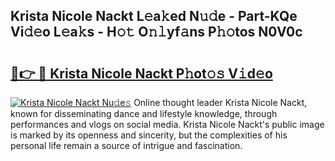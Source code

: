 ## Krista Nicole Nackt L𝚎a𝚔ed N𝚞𝚍e - Part-KQe Vi𝚍𝚎o L𝚎a𝚔s - H𝚘𝚝 O𝚗𝚕yf𝚊ns P𝚑𝚘tos N0V0c

# <h2><a href="http://kfdtgbc.oniu.top/?m=Krista+Nicole+Nackt">🔗👉 🔴 Krista Nicole Nackt P𝚑ot𝚘𝚜 V𝚒d𝚎o</a></h2>

[![Krista Nicole Nackt Nu𝚍e𝚜](https://i.imgur.com/0qMVB7G.gif)](http://kfdtgbc.oniu.top/?m=Krista+Nicole+Nackt)
Online thought leader Krista Nicole Nackt, known for disseminating dance and lifestyle knowledge, through performances and vlogs on social media. Krista Nicole Nackt's public image is marked by its openness and sincerity, but the complexities of his personal life remain a source of intrigue and fascination.  
